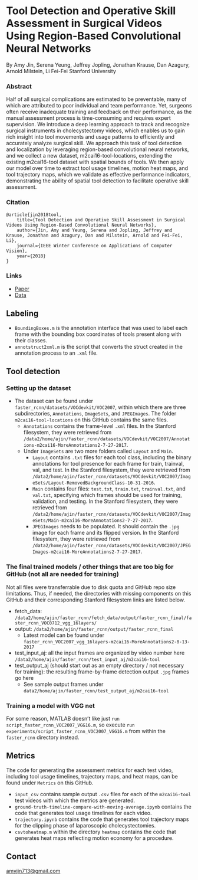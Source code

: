 # Tool Detection and Operative Skill Assessment in Surgical Videos Using Region-Based Convolutional Neural Networks

By Amy Jin, Serena Yeung, Jeffrey Jopling, Jonathan Krause, Dan Azagury, Arnold Milstein, Li Fei-Fei
Stanford University

### Abstract

Half of all surgical complications are estimated to be preventable, many of which are attributed to poor individual and team performance. Yet, surgeons often receive inadequate training and feedback on their performance, as the manual assessment process is time-consuming and requires expert supervision. We introduce a deep learning approach to track and recognize surgical instruments in cholecystectomy videos, which enables us to gain rich insight into tool movements and usage patterns to efficiently and accurately analyze surgical skill. We approach this task of tool detection and localization by leveraging region-based convolutional neural networks, and we collect a new dataset, m2cai16-tool-locations, extending the existing m2cai16-tool dataset with spatial bounds of tools. We then apply our model over time to extract tool usage timelines, motion heat maps, and tool trajectory maps, which we validate as effective performance indicators, demonstrating the ability of spatial tool detection to facilitate operative skill assessment.

### Citation

    @article{jin2018tool,
        title={Tool Detection and Operative Skill Assessment in Surgical Videos Using Region-Based Convolutional Neural Networks},
        author={Jin, Amy and Yeung, Serena and Jopling, Jeffrey and Krause, Jonathan and Azagury, Dan and Milstein, Arnold and Fei-Fei, Li},
        journal={IEEE Winter Conference on Applications of Computer Vision},
        year={2018}
    }

### Links

* [Paper](http://arxiv.org/abs/1802.08774)
* [Data](http://ai.stanford.edu/~syyeung/resources/m2cai16-tool-locations.zip)

## Labeling

* `BoundingBoxes.m` is the annotation interface that was used to label each frame with the bounding box coordinates of tools present along with their classes.
* `annotstruct2xml.m` is the script that converts the struct created in the annotation process to an `.xml` file.

## Tool detection

### Setting up the dataset

* The dataset can be found under `faster_rcnn/datasets/VOCdevkit/VOC2007`, within which there are three subdirectories, `Annotations`, `ImageSets`, and `JPEGImages`. The folder `m2cai16-tool-locations` on this GitHub contains the same files.
    - `Annotations` contains the frame-level `.xml` files. In the Stanford filesystem, they were retrieved from `/data2/home/ajin/faster_rcnn/datasets/VOCdevkit/VOC2007/Annotations-m2cai16-MoreAnnotations2-7-27-2017`.
    - Under `ImageSets` are two more folders called `Layout` and `Main`.
        * `Layout` contains `.txt` files for each tool class, including the binary annotations for tool presence for each frame for train, trainval, val, and test. In the Stanford filesystem, they were retrieved from `/data2/home/ajin/faster_rcnn/datasets/VOCdevkit/VOC2007/ImageSets/Layout-RemovedBackgroundClass-10-31-2016`.
        * `Main` contains four files: `test.txt`, `train.txt`, `trainval.txt`, and `val.txt`, specifying which frames should be used for training, validation, and testing. In the Stanford filesystem, they were retrieved from `/data2/home/ajin/faster_rcnn/datasets/VOCdevkit/VOC2007/ImageSets/Main-m2cai16-MoreAnnotations2-7-27-2017`.
        * `JPEGImages` needs to be populated. It should contain the `.jpg` image for each frame and its flipped version. In the Stanford filesystem, they were retrieved from `/data2/home/ajin/faster_rcnn/datasets/VOCdevkit/VOC2007/JPEGImages-m2cai16-MoreAnnotations2-7-27-2017`.

### The final trained models / other things that are too big for GitHub (not all are needed for training)

Not all files were transferrable due to disk quota and GitHub repo size limitations. Thus, if needed, the directories with missing components on this GitHub and their corresponding Stanford filesystem links are listed below.

* fetch_data: `/data2/home/ajin/faster_rcnn/fetch_data/output/faster_rcnn_final/faster_rcnn_VOC0712_vgg_16layers/`
* output: `/data2/home/ajin/faster_rcnn/output/faster_rcnn_final`
    - Latest model can be found under `faster_rcnn_VOC2007_vgg_16layers-m2cai16-MoreAnnotations2-8-13-2017`
* test_input_aj: all the input frames are organized by video number here `/data2/home/ajin/faster_rcnn/test_input_aj/m2cai16-tool`
* test_output_aj (should start out as an empty directory / not necessary for training): the resulting frame-by-frame detection output `.jpg` frames go here
    - See sample output frames under `data2/home/ajin/faster_rcnn/test_output_aj/m2cai16-tool`
    
### Training a model with VGG net

For some reason, MATLAB doesn’t like just `run script_faster_rcnn_VOC2007_VGG16.m`, so execute `run experiments/script_faster_rcnn_VOC2007_VGG16.m` from within the `faster_rcnn` directory instead.

## Metrics

The code for generating the assessment metrics for each test video, including tool usage timelines, trajectory maps, and heat maps, can be found under `Metrics` on this GitHub.
* `input_csv` contains sample output `.csv` files for each of the `m2cai16-tool` test videos with which the metrics are generated.  
* `ground-truth-timeline-compare-with-moving-average.ipynb` contains the code that generates tool usage timelines for each video.
* `trajectory.ipynb` contains the code that generates tool trajectory maps for the clipping phase of laparoscopic cholecystectomies.
* `csvtoheatmap.m` within the directory `heatmap` contains the code that generates heat maps reflecting motion economy for a procedure.

## Contact

[amyjin713@gmail.com](mailto:amyjin713@gmail.com)


